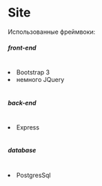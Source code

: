 # Site
Использованные фреймвоки:

<h5>front-end</h5>
<br>
<li>Bootstrap 3</li>
<li>немного JQuery</li>
<br>
<h5>back-end</h5>
<br>
<li>Express</li>
<br>
<h5>database</h5>
<br>
<li>PostgresSql</li>
<br>
